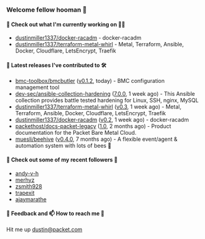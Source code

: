 ### Welcome fellow hooman 👋

#### 🌱 Check out what I'm currently working on 👤🤖

- [dustinmiller1337/docker-racadm](https://github.com/dustinmiller1337/docker-racadm) - docker-racadm
- [dustinmiller1337/terraform-metal-whirl](https://github.com/dustinmiller1337/terraform-metal-whirl) - Metal, Terraform, Ansible, Docker, Cloudflare, LetsEncrypt, Traefik

#### 🔭 Latest releases I've contributed to 🛠️

- [bmc-toolbox/bmcbutler](https://github.com/bmc-toolbox/bmcbutler) ([v0.1.2](https://github.com/bmc-toolbox/bmcbutler/releases/tag/v0.1.2), today) - BMC configuration management tool
- [dev-sec/ansible-collection-hardening](https://github.com/dev-sec/ansible-collection-hardening) ([7.0.0](https://github.com/dev-sec/ansible-collection-hardening/releases/tag/7.0.0), 1 week ago) - This Ansible collection provides battle tested hardening for Linux, SSH, nginx, MySQL
- [dustinmiller1337/terraform-metal-whirl](https://github.com/dustinmiller1337/terraform-metal-whirl) ([v0.3](https://github.com/dustinmiller1337/terraform-metal-whirl/releases/tag/v0.3), 1 week ago) - Metal, Terraform, Ansible, Docker, Cloudflare, LetsEncrypt, Traefik
- [dustinmiller1337/docker-racadm](https://github.com/dustinmiller1337/docker-racadm) ([v0.2](https://github.com/dustinmiller1337/docker-racadm/releases/tag/v0.2), 1 week ago) - docker-racadm
- [packethost/docs-packet-legacy](https://github.com/packethost/docs-packet-legacy) ([1.0](https://github.com/packethost/docs-packet-legacy/releases/tag/1.0), 2 months ago) - Product documentation for the Packet Bare Metal Cloud.
- [muesli/beehive](https://github.com/muesli/beehive) ([v0.4.0](https://github.com/muesli/beehive/releases/tag/v0.4.0), 7 months ago) - A flexible event/agent &amp; automation system with lots of bees 🐝

#### 👯 Check out some of my recent followers 🥳

- [andy-v-h](https://github.com/andy-v-h)
- [merhyz](https://github.com/merhyz)
- [zsmith928](https://github.com/zsmith928)
- [trapexit](https://github.com/trapexit)
- [ajaymarathe](https://github.com/ajaymarathe)

#### 💬 Feedback and 📫 How to reach me 🎉

Hit me up <dustin@packet.com>
